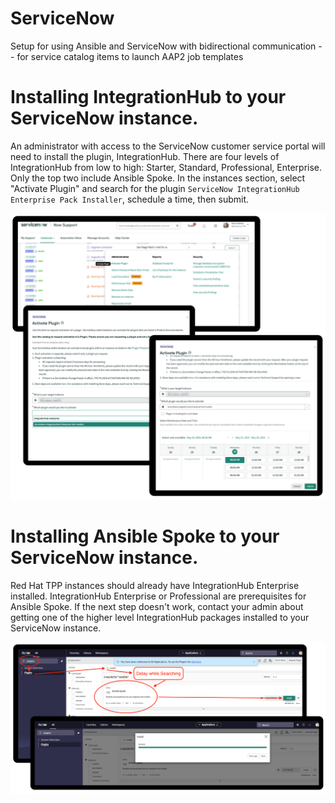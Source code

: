 # ServiceNow
Setup for using Ansible and ServiceNow with bidirectional communication -- for service catalog items to launch AAP2 job templates


# Installing IntegrationHub to your ServiceNow instance.  
An administrator with access to the ServiceNow customer service portal will need to install the plugin, IntegrationHub.  There are four levels of IntegrationHub from low to high: Starter, Standard, Professional, Enterprise. Only the top two include Ansible Spoke. In the instances section, select "Activate Plugin" and search for the plugin `ServiceNow IntegrationHub Enterprise Pack Installer`, schedule a time, then submit. 

<img src="https://raw.githubusercontent.com/RedHatEcosystem/ServiceNow/main/install_inthub.png">

# Installing Ansible Spoke to your ServiceNow instance.  
Red Hat TPP instances should already have IntegrationHub Enterprise installed.  IntegrationHub Enterprise or Professional are prerequisites for Ansible Spoke.  If the next step doesn't work, contact your admin about getting one of the higher level IntegrationHub packages installed to your ServiceNow instance.

<img src="https://raw.githubusercontent.com/RedHatEcosystem/ServiceNow/main/install_spoke.png">

